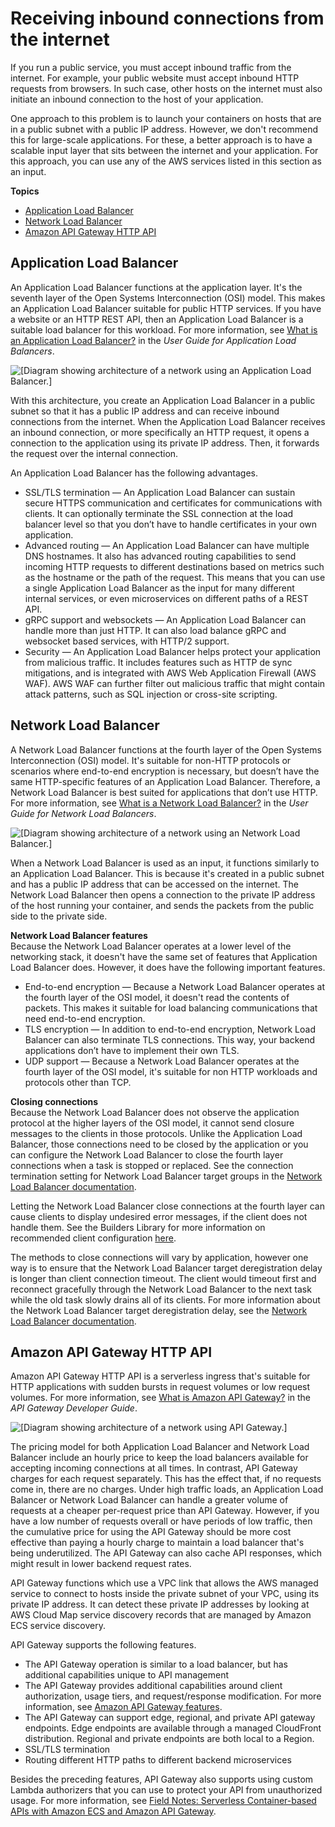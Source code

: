 # Receiving inbound connections from the internet<a name="networking-inbound"></a>

If you run a public service, you must accept inbound traffic from the internet\. For example, your public website must accept inbound HTTP requests from browsers\. In such case, other hosts on the internet must also initiate an inbound connection to the host of your application\.

One approach to this problem is to launch your containers on hosts that are in a public subnet with a public IP address\. However, we don't recommend this for large\-scale applications\. For these, a better approach is to have a scalable input layer that sits between the internet and your application\. For this approach, you can use any of the AWS services listed in this section as an input\. 

**Topics**
+ [Application Load Balancer](#networking-alb)
+ [Network Load Balancer](#networking-nlb)
+ [Amazon API Gateway HTTP API](#networking-apigateway)

## Application Load Balancer<a name="networking-alb"></a>

An Application Load Balancer functions at the application layer\. It's the seventh layer of the Open Systems Interconnection \(OSI\) model\. This makes an Application Load Balancer suitable for public HTTP services\. If you have a website or an HTTP REST API, then an Application Load Balancer is a suitable load balancer for this workload\. For more information, see [What is an Application Load Balancer?](https://docs.aws.amazon.com/elasticloadbalancing/latest/application/introduction.html) in the *User Guide for Application Load Balancers*\.

![\[Diagram showing architecture of a network using an Application Load Balancer.\]](http://docs.aws.amazon.com/AmazonECS/latest/bestpracticesguide/images/alb-ingress.png)

With this architecture, you create an Application Load Balancer in a public subnet so that it has a public IP address and can receive inbound connections from the internet\. When the Application Load Balancer receives an inbound connection, or more specifically an HTTP request, it opens a connection to the application using its private IP address\. Then, it forwards the request over the internal connection\.

An Application Load Balancer has the following advantages\.
+ SSL/TLS termination — An Application Load Balancer can sustain secure HTTPS communication and certificates for communications with clients\. It can optionally terminate the SSL connection at the load balancer level so that you don’t have to handle certificates in your own application\.
+ Advanced routing — An Application Load Balancer can have multiple DNS hostnames\. It also has advanced routing capabilities to send incoming HTTP requests to different destinations based on metrics such as the hostname or the path of the request\. This means that you can use a single Application Load Balancer as the input for many different internal services, or even microservices on different paths of a REST API\.
+ gRPC support and websockets — An Application Load Balancer can handle more than just HTTP\. It can also load balance gRPC and websocket based services, with HTTP/2 support\.
+ Security — An Application Load Balancer helps protect your application from malicious traffic\. It includes features such as HTTP de sync mitigations, and is integrated with AWS Web Application Firewall \(AWS WAF\)\. AWS WAF can further filter out malicious traffic that might contain attack patterns, such as SQL injection or cross\-site scripting\.

## Network Load Balancer<a name="networking-nlb"></a>

A Network Load Balancer functions at the fourth layer of the Open Systems Interconnection \(OSI\) model\. It's suitable for non\-HTTP protocols or scenarios where end\-to\-end encryption is necessary, but doesn’t have the same HTTP\-specific features of an Application Load Balancer\. Therefore, a Network Load Balancer is best suited for applications that don’t use HTTP\. For more information, see [What is a Network Load Balancer?](https://docs.aws.amazon.com/elasticloadbalancing/latest/network/introduction.html) in the *User Guide for Network Load Balancers*\.

![\[Diagram showing architecture of a network using an Network Load Balancer.\]](http://docs.aws.amazon.com/AmazonECS/latest/bestpracticesguide/images/nlbingress.png)

When a Network Load Balancer is used as an input, it functions similarly to an Application Load Balancer\. This is because it's created in a public subnet and has a public IP address that can be accessed on the internet\. The Network Load Balancer then opens a connection to the private IP address of the host running your container, and sends the packets from the public side to the private side\.

**Network Load Balancer features**  
Because the Network Load Balancer operates at a lower level of the networking stack, it doesn't have the same set of features that Application Load Balancer does\. However, it does have the following important features\.
+ End\-to\-end encryption — Because a Network Load Balancer operates at the fourth layer of the OSI model, it doesn't read the contents of packets\. This makes it suitable for load balancing communications that need end\-to\-end encryption\.
+ TLS encryption — In addition to end\-to\-end encryption, Network Load Balancer can also terminate TLS connections\. This way, your backend applications don’t have to implement their own TLS\.
+ UDP support — Because a Network Load Balancer operates at the fourth layer of the OSI model, it's suitable for non HTTP workloads and protocols other than TCP\.

**Closing connections**  
Because the Network Load Balancer does not observe the application protocol at the higher layers of the OSI model, it cannot send closure messages to the clients in those protocols\. Unlike the Application Load Balancer, those connections need to be closed by the application or you can configure the Network Load Balancer to close the fourth layer connections when a task is stopped or replaced\. See the connection termination setting for Network Load Balancer target groups in the [Network Load Balancer documentation](https://docs.aws.amazon.com/elasticloadbalancing/latest/network/load-balancer-target-groups.html#deregistration-delay)\.

Letting the Network Load Balancer close connections at the fourth layer can cause clients to display undesired error messages, if the client does not handle them\. See the Builders Library for more information on recommended client configuration [here](https://aws.amazon.com/builders-library/timeouts-retries-and-backoff-with-jitter)\.

The methods to close connections will vary by application, however one way is to ensure that the Network Load Balancer target deregistration delay is longer than client connection timeout\. The client would timeout first and reconnect gracefully through the Network Load Balancer to the next task while the old task slowly drains all of its clients\. For more information about the Network Load Balancer target deregistration delay, see the [Network Load Balancer documentation](https://docs.aws.amazon.com/elasticloadbalancing/latest/network/load-balancer-target-groups.html#deregistration-delay)\. 

## Amazon API Gateway HTTP API<a name="networking-apigateway"></a>

Amazon API Gateway HTTP API is a serverless ingress that's suitable for HTTP applications with sudden bursts in request volumes or low request volumes\. For more information, see [What is Amazon API Gateway?](https://docs.aws.amazon.com/apigateway/latest/developerguide/welcome.html) in the *API Gateway Developer Guide*\.

![\[Diagram showing architecture of a network using API Gateway.\]](http://docs.aws.amazon.com/AmazonECS/latest/bestpracticesguide/images/apigateway-ingress.png)

The pricing model for both Application Load Balancer and Network Load Balancer include an hourly price to keep the load balancers available for accepting incoming connections at all times\. In contrast, API Gateway charges for each request separately\. This has the effect that, if no requests come in, there are no charges\. Under high traffic loads, an Application Load Balancer or Network Load Balancer can handle a greater volume of requests at a cheaper per\-request price than API Gateway\. However, if you have a low number of requests overall or have periods of low traffic, then the cumulative price for using the API Gateway should be more cost effective than paying a hourly charge to maintain a load balancer that's being underutilized\. The API Gateway can also cache API responses, which might result in lower backend request rates\.

API Gateway functions which use a VPC link that allows the AWS managed service to connect to hosts inside the private subnet of your VPC, using its private IP address\. It can detect these private IP addresses by looking at AWS Cloud Map service discovery records that are managed by Amazon ECS service discovery\.

API Gateway supports the following features\.
+ The API Gateway operation is similar to a load balancer, but has additional capabilities unique to API management
+ The API Gateway provides additional capabilities around client authorization, usage tiers, and request/response modification\. For more information, see [Amazon API Gateway features](http://aws.amazon.com/api-gateway/features/)\.
+ The API Gateway can support edge, regional, and private API gateway endpoints\. Edge endpoints are available through a managed CloudFront distribution\. Regional and private endpoints are both local to a Region\.
+ SSL/TLS termination
+ Routing different HTTP paths to different backend microservices

Besides the preceding features, API Gateway also supports using custom Lambda authorizers that you can use to protect your API from unauthorized usage\. For more information, see [Field Notes: Serverless Container\-based APIs with Amazon ECS and Amazon API Gateway](http://aws.amazon.com/blogs/architecture/field-notes-serverless-container-based-apis-with-amazon-ecs-and-amazon-api-gateway/)\.
